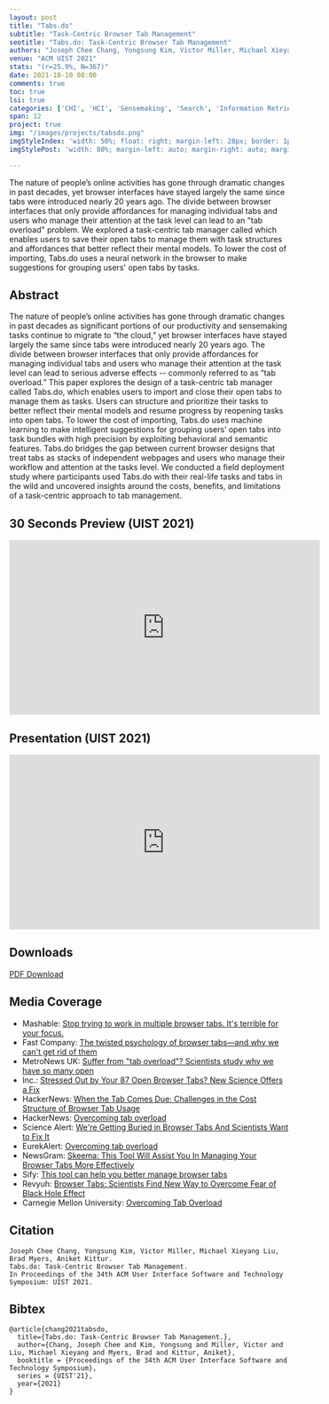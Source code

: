 ```yaml
---
layout: post
title: "Tabs.do"
subtitle: "Task-Centric Browser Tab Management"
seotitle: "Tabs.do: Task-Centric Browser Tab Management"
authors: "Joseph Chee Chang, Yongsung Kim, Victor Miller, Michael Xieyang Liu, Brad Myers, Aniket Kittur."
venue: "ACM UIST 2021"
stats: "(r=25.9%, N=367)"
date: 2021-10-10 08:00
comments: true
toc: true
lsi: true
categories: ['CHI', 'HCI', 'Sensemaking', 'Search', 'Information Retrieval', 'Interaction']
span: 12
project: true
img: "/images/projects/tabsdo.png"
imgStyleIndex: 'width: 50%; float: right; margin-left: 28px; border: 1px solid lightgray;'
imgStylePost: 'width: 80%; margin-left: auto; margin-right: auto; margin-top: 28px; border: 1px solid lightgray;'

---
```


The nature of people’s online activities has gone through dramatic changes in
past decades, yet browser interfaces have stayed largely the same since tabs
were introduced nearly 20 years ago. The divide between browser interfaces that
only provide affordances for managing individual tabs and users who manage
their attention at the task level can lead to an "tab overload" problem. We
explored a task-centric tab manager called which enables users to save their
open tabs to manage them with task structures and affordances that better
reflect their mental models. To lower the cost of importing, Tabs.do uses a
neural network in the browser to make suggestions for grouping users' open tabs
by tasks.


<!--more-->

Abstract
----------------------
The nature of people’s online activities has gone through dramatic changes in
past decades as significant portions of our productivity and sensemaking tasks
continue to migrate to “the cloud,” yet browser interfaces have stayed
largely the same since tabs were introduced nearly 20 years ago. The divide
between browser interfaces that only provide affordances for managing
individual tabs and users who manage their attention at the task level can lead
to serious adverse effects -- commonly referred to as “tab overload.” This
paper explores the design of a task-centric tab manager called Tabs.do, which
enables users to import and close their open tabs to manage them as tasks.
Users can structure and prioritize their tasks to better reflect their mental
models and resume progress by reopening tasks into open tabs. To lower the cost
of importing, Tabs.do uses machine learning to make intelligent suggestions for
grouping users’ open tabs into task bundles with high precision by exploiting
behavioral and semantic features. Tabs.do bridges the gap between current
browser designs that treat tabs as stacks of independent webpages and users who
manage their workflow and attention at the tasks level. We conducted a field
deployment study where participants used Tabs.do with their real-life tasks and
tabs in the wild and uncovered insights around the costs, benefits, and
limitations of a task-centric approach to tab management.


30 Seconds Preview (UIST 2021)
----------------------
<iframe width="560" height="315" src="https://www.youtube.com/embed/he--Ly0UQ-4" frameborder="0" allowfullscreen></iframe>


Presentation (UIST 2021)
----------------------
<iframe width="560" height="315" src="https://www.youtube.com/embed/ZwbVzDRFbGs" frameborder="0" allowfullscreen></iframe>


Downloads
----------------------
<a class="btn btn-default" href="/images/papers/tabs.do.pdf" target='_blank' onclick="_gaq.push(['_trackEvent', 'Paper', 'TabsDo', 'PDF']);" role="button">PDF Download</a>

Media Coverage
----------------------
- Mashable: [Stop trying to work in multiple browser tabs. It's terrible for your focus.](https://mashable.com/article/too-many-tabs-open)
- Fast Company: [The twisted psychology of browser tabs—and why we can't get rid of them](https://www.fastcompany.com/90635776/the-twisted-psychology-of-browser-tabs-and-why-we-cant-get-rid-of-them)
- MetroNews UK: [Suffer from "tab overload"? Scientists study why we have so many open](https://metro.co.uk/2021/05/10/suffer-from-tab-overload-scientists-study-why-we-have-so-many-open-14540577/amp/)
- Inc.: [Stressed Out by Your 87 Open Browser Tabs? New Science Offers a Fix](https://www.inc.com/jessica-stillman/productivity-browser-tabs-carnegie-mellon.html)
- HackerNews: [When the Tab Comes Due: Challenges in the Cost Structure of Browser Tab Usage](https://news.ycombinator.com/item?id=27095701)
- HackerNews: [Overcoming tab overload](https://news.ycombinator.com/item?id=27157225)
- Science Alert: [We're Getting Buried in Browser Tabs And Scientists Want to Fix It](https://www.sciencealert.com/tab-overload-is-a-common-problem-for-people-browsing-the-internet-survey-finds)
- EurekAlert: [Overcoming tab overload](https://www.eurekalert.org/pub_releases/2021-05/cmu-oto050721.php)
- NewsGram: [Skeema: This Tool Will Assist You In Managing Your Browser Tabs More Effectively](https://www.newsgram.com/skeema-this-tool-will-assist-you-in-managing-your-browser-tabs-more-effectively/)
- Sify: [This tool can help you better manage browser tabs](https://www.sify.com/news/this-tool-can-help-you-better-manage-browser-tabs-news-education-vfjl5Ebfaiifc.html)
- Revyuh: [Browser Tabs: Scientists Find New Way to Overcome Fear of Black Hole Effect](https://www.revyuh.com/news/software/apps/browser-tabs-scientists-find-new-way-to-overcome-fear-of-black-hole-effect/)
- Carnegie Mellon University: [Overcoming Tab Overload](https://www.cmu.edu/news/stories/archives/2021/may/overcoming-tab-overload.html)


Citation
----------------------
```
Joseph Chee Chang, Yongsung Kim, Victor Miller, Michael Xieyang Liu, Brad Myers, Aniket Kittur.
Tabs.do: Task-Centric Browser Tab Management.
In Proceedings of the 34th ACM User Interface Software and Technology Symposium: UIST 2021.
```

Bibtex
----------------------
```
@article{chang2021tabsdo,
  title={Tabs.do: Task-Centric Browser Tab Management.},
  author={Chang, Joseph Chee and Kim, Yongsung and Miller, Victor and Liu, Michael Xieyang and Myers, Brad and Kittur, Aniket},
  booktitle = {Proceedings of the 34th ACM User Interface Software and Technology Symposium},
  series = {UIST'21},
  year={2021}
}
```
